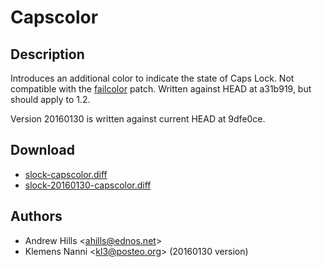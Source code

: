 Capscolor
=========

Description
-----------

Introduces an additional color to indicate the state of Caps Lock. Not
compatible with the [failcolor](./failcolor) patch. Written against HEAD at
a31b919, but should apply to 1.2.

Version 20160130 is written against current HEAD at 9dfe0ce.

Download
--------

* [slock-capscolor.diff](slock-capscolor.diff)
* [slock-20160130-capscolor.diff](slock-20160130-capscolor.diff)

Authors
-------

* Andrew Hills <[ahills@ednos.net](mailto:ahills@ednos.net)>
* Klemens Nanni <[kl3@posteo.org](mailto:kl3@posteo.org)> (20160130 version)

